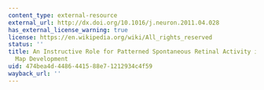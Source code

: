 ```yaml
---
content_type: external-resource
external_url: http://dx.doi.org/10.1016/j.neuron.2011.04.028
has_external_license_warning: true
license: https://en.wikipedia.org/wiki/All_rights_reserved
status: ''
title: An Instructive Role for Patterned Spontaneous Retinal Activity in Mouse Visual
  Map Development
uid: 474bea4d-4486-4415-88e7-1212934c4f59
wayback_url: ''
---
```

